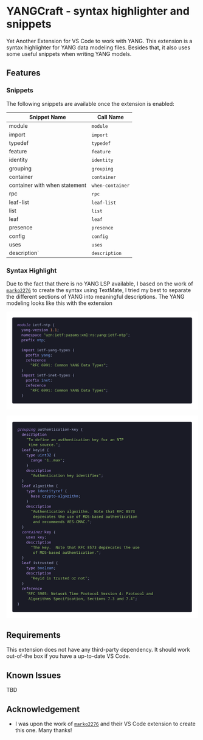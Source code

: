 # YANGCraft - syntax highlighter and snippets  

Yet Another Extension for VS Code to work with YANG. This extension is a syntax highlighter for YANG data modeling files. Besides that, it also uses some useful snippets when writing YANG models.

## Features

### Snippets

The following snippets are available once the extension is enabled: 

| **Snippet Name**               | **Call Name**       |
|--------------------------------|---------------------|
| module                         | `module`            |
| import                         | `import`            |
| typedef                        | `typedef`           |
| feature                        | `feature`           |
| identity                       | `identity`          |
| grouping                       | `grouping`          |
| container                      | `container`         |
| container with when statement  | `when-container`    |
| rpc                            | `rpc`               |
| leaf-list                      | `leaf-list`         |
| list                           | `list`              |
| leaf                           | `leaf`              |
| presence                       | `presence`          |
| config                         | `config`            |
| uses                           | `uses`              |
| description`                   | `description`       |

### Syntax Highlight

Due to the fact that there is no YANG LSP available, I based on the work of [`marko2276`](https://github.com/marko2276) to create the syntax using TextMate, I tried my best to separate the different sections of YANG into meaningful descriptions. The YANG modeling looks like this with the extension

![YANG module section](assets/syntax_highlight_1.png)

![YANG grouping section](assets/syntax_highlight_2.png)

## Requirements

This extension does not have any third-party dependency. It should work out-of-the box if you have a up-to-date VS Code.

## Known Issues

TBD

## Acknowledgement 

- I was upon the work of [`marko2276`](https://github.com/marko2276) and their VS Code extension to create this one. Many thanks! 